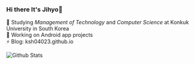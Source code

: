 ### Hi there It's Jihyo👋

🌱 Studying *Management of Technology* and *Computer Science* at Konkuk University in South Korea\
🔭 Working on Android app projects\
⚡ Blog: ksh04023.github.io


![Github Stats](https://github-readme-stats.vercel.app/api?username=ksh04023&show_icons=true)
<!--
**ksh04023/ksh04023** is a ✨ _special_ ✨ repository because its `README.md` (this file) appears on your GitHub profile.
[![Anurag's github stats](https://github-readme-stats.vercel.app/api?username=anuraghazra)](https://github.com/anuraghazra/github-readme-stats)
Here are some ideas to get you started:

- 🔭 I’m currently working on ...
- 🌱 I’m currently learning ...
- 👯 I’m looking to collaborate on ...
- 🤔 I’m looking for help with ...
- 💬 Ask me about ...
- 📫 How to reach me: ...
- 😄 Pronouns: ...
- ⚡ Fun fact: ...
-->
